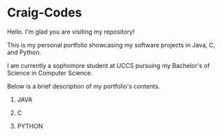 # Craig-Codes

Hello. I'm glad you are visiting my repository! 

This is my personal portfolio showcasing my software projects in Java, C, and Python.

I am currently a sophomore student at UCCS pursuing my Bachelor's of Science in Computer Science.

Below is a brief description of my portfolio's contents. 

1. JAVA

2. C

3. PYTHON

